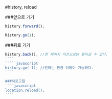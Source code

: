 #history, reload

###앞으로 가기
````javascript
history.forward();
````
````javascript
history.go(1);
````

###뒤로 가기
`````javascript
history.back(); //한 페이지 이전으로만 돌아갈 수 있다.
````
`````javascript
history.go(-1); //원하는 만큼 이동이 가능하다.
````

###새로고침
````javascript
location.reload();
````
